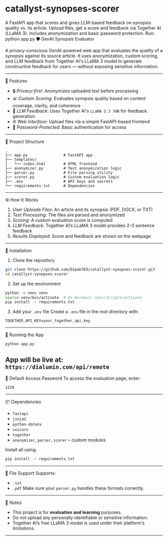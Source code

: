 # catallyst-synopses-scorer
A FastAPI app that scores and gives LLM-based feedback on synopsis quality vs. its article. Upload files, get a score and feedback via Together AI (LLaMA 3). Includes anonymization and basic password protection.  Run: python app.py
🛡️ GenAI Synopsis Evaluator

A privacy-conscious GenAI-powered web app that evaluates the quality of a synopsis against its source article. It uses anonymization, custom scoring, and LLM feedback from Together AI's LLaMA 3 model to generate constructive feedback for users — without exposing sensitive information.

---

🚀 Features

* 🔒 *Privacy-first*: Anonymizes uploaded text before processing
* 📊 *Custom Scoring*: Evaluates synopsis quality based on content coverage, clarity, and coherence
* 🧠 *LLM Feedback*: Uses Together AI's `LLaMA 3.3 70B` for feedback generation
* 🌐 *Web Interface*: Upload files via a simple FastAPI-based frontend
* 🔑 *Password-Protected*: Basic authentication for access

---
🧩 Project Structure

```
.
├── app.py                # FastAPI app
├── templates/
│   └── index.html        # HTML frontend
├── anonymizer.py         # Text anonymization logic
├── parser.py             # File parsing utility
├── scorer.py             # Custom evaluation logic
├── .env                  # API keys and secrets
└── requirements.txt      # Dependencies
```

---
⚙️ How It Works

1. *User Uploads Files*: An article and its synopsis (PDF, DOCX, or TXT)
2. *Text Processing*: The files are parsed and anonymized
3. *Scoring*: A custom evaluation score is computed
4. *LLM Feedback*: Together AI’s LLaMA 3 model provides 2–3 sentence feedback
5. *Results Displayed*: Score and feedback are shown on the webpage

---

🧪 Installation
1. Clone the repository
```bash
git clone https://github.com/Dipak703/catallyst-synopses-scorer.git
cd catallyst-synopses-scorer
```

2. Set up the environment
```bash
python -m venv venv
source venv/bin/activate  # On Windows: venv\Scripts\activate
pip install -r requirements.txt
```

3. Add your `.env` file
Create a `.env` file in the root directory with:
```env
TOGETHER_API_KEY=your_together_api_key
```
---

🧷 Running the App
```bash
python app.py
```
App will be live at: `https://dialumin.com/api/remote`
---

🔐 Default Access Password
To access the evaluation page, enter:

```text
1234
```

---
📦 Dependencies

* `fastapi`
* `jinja2`
* `python-dotenv`
* `uvicorn`
* `together`
* `anonymizer`, `parser`, `scorer` – custom modules

Install all using:
```bash
pip install -r requirements.txt
```
---
📁 File Support
Supports:
* `.txt`
* `.pdf`
Make sure your `parser.py` handles these formats correctly.
---
📌 Notes
* This project is for **evaluation and learning** purposes.
* Do not upload any personally identifiable or sensitive information.
* Together AI’s free LLaMA 3 model is used under their platform's limitations.
---
